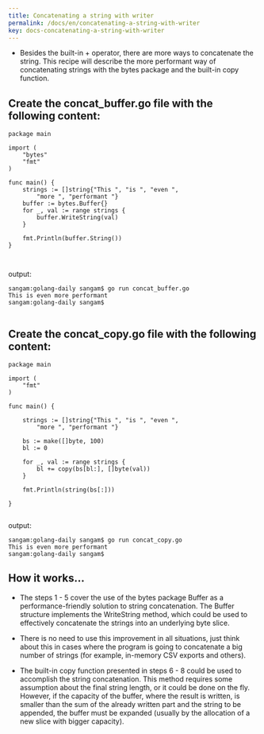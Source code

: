 ```yaml
---
title: Concatenating a string with writer
permalink: /docs/en/concatenating-a-string-with-writer
key: docs-concatenating-a-string-with-writer
---
```


- Besides the built-in + operator, there are more ways to concatenate the string.  This recipe will describe the more performant way of concatenating strings with the bytes package and the built-in copy function.

## Create the concat_buffer.go file with the following content:
```
package main

import (
	"bytes"
	"fmt"
)

func main() {
	strings := []string{"This ", "is ", "even ",
		"more ", "performant "}
	buffer := bytes.Buffer{}
	for _, val := range strings {
		buffer.WriteString(val)
	}

	fmt.Println(buffer.String())
}



```

output: 

```
sangam:golang-daily sangam$ go run concat_buffer.go
This is even more performant 
sangam:golang-daily sangam$ 


```
## Create the concat_copy.go file with the following content:

```
package main

import (
	"fmt"
)

func main() {

	strings := []string{"This ", "is ", "even ",
		"more ", "performant "}

	bs := make([]byte, 100)
	bl := 0

	for _, val := range strings {
		bl += copy(bs[bl:], []byte(val))
	}

	fmt.Println(string(bs[:]))

}


```

output: 

```
sangam:golang-daily sangam$ go run concat_copy.go
This is even more performant 
sangam:golang-daily sangam$ 
```
## How it works...

- The steps 1 - 5 cover the use of the bytes package Buffer as a performance-friendly solution to string concatenation. The Buffer structure implements the WriteString method, which could be used to effectively concatenate the strings into an underlying byte slice.

- There is no need to use this improvement in all situations, just think about this in cases where the program is going to concatenate a big number of strings (for example, in-memory CSV exports and others).

- The built-in copy function presented in steps 6 - 8 could be used to accomplish the string concatenation. This method requires some assumption about the final string length, or it could be done on the fly. However, if the capacity of the buffer, where the result is written, is smaller than the sum of the already written part and the string to be appended, the buffer must be expanded (usually by the allocation of a new slice with bigger capacity).
